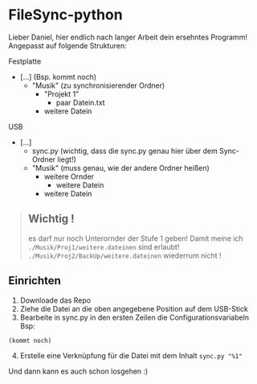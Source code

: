 # FileSync-python
Lieber Daniel,
hier endlich nach langer Arbeit dein ersehntes Programm! Angepasst auf folgende Strukturen:

Festplatte
- [...] (Bsp. kommt noch)
    - "Musik" (zu synchronisierender Ordner)
        - "Projekt 1"
            - paar Datein.txt
        - weitere Datein

USB
- [...]
    - sync.py (wichtig, dass die sync.py genau hier über dem Sync-Ordner liegt!)
    - "Musik" (muss genau, wie der andere Ordner heißen)
      - weitere Ornder
        - weitere Datein
      - weitere Datein

> ## Wichtig !
> es darf nur noch Unterornder der Stufe 1 geben! 
> Damit meine ich ```./Musik/Proj1/weitere.dateinen``` 
>sind erlaubt!
>```./Musik/Proj2/BackUp/weitere.dateinen``` wiederrum nicht !

## Einrichten
1. Downloade das Repo
2. Ziehe die Datei an die oben angegebene Position auf dem USB-Stick
3. Bearbeite in sync.py in den ersten Zeilen die Configurationsvariabeln
Bsp:
```
(kommt noch)
```
4. Erstelle eine Verknüpfung für die Datei mit dem Inhalt ```sync.py "%1"```

Und dann kann es auch schon losgehen :)
